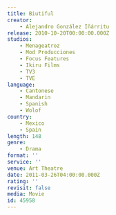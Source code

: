 ```yaml
---
title: Biutiful
creator:
    - Alejandro González Iñárritu
release: 2010-10-20T00:00:00.000Z
studios:
    - Menageatroz
    - Mod Producciones
    - Focus Features
    - Ikiru Films
    - TV3
    - TVE
language:
    - Cantonese
    - Mandarin
    - Spanish
    - Wolof
country:
    - Mexico
    - Spain
length: 148
genre:
    - Drama
format: ''
service: ''
venue: Art Theatre
date: 2011-03-26T04:00:00.000Z
rating: ''
revisit: false
media: Movie
id: 45958
---
```



